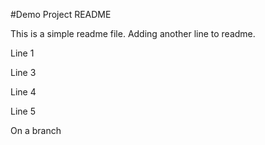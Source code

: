 #Demo Project README

This is a simple readme file.
Adding another line to readme.

Line 1

Line 3

Line 4

Line 5

On a branch